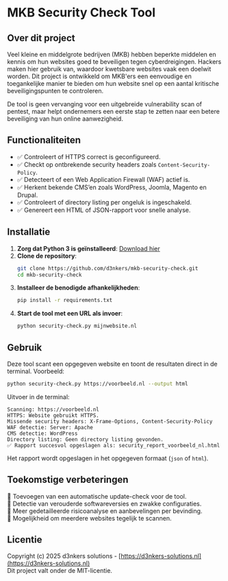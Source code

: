 # MKB Security Check Tool

## Over dit project
Veel kleine en middelgrote bedrijven (MKB) hebben beperkte middelen en kennis om hun websites goed te beveiligen tegen cyberdreigingen. Hackers maken hier gebruik van, waardoor kwetsbare websites vaak een doelwit worden. Dit project is ontwikkeld om MKB'ers een eenvoudige en toegankelijke manier te bieden om hun website snel op een aantal kritische beveiligingspunten te controleren.

De tool is geen vervanging voor een uitgebreide vulnerability scan of pentest, maar helpt ondernemers een eerste stap te zetten naar een betere beveiliging van hun online aanwezigheid.

## Functionaliteiten
- ✅ Controleert of HTTPS correct is geconfigureerd.
- ✅ Checkt op ontbrekende security headers zoals `Content-Security-Policy`.
- ✅ Detecteert of een Web Application Firewall (WAF) actief is.
- ✅ Herkent bekende CMS’en zoals WordPress, Joomla, Magento en Drupal.
- ✅ Controleert of directory listing per ongeluk is ingeschakeld.
- ✅ Genereert een HTML of JSON-rapport voor snelle analyse.

## Installatie
1. **Zorg dat Python 3 is geïnstalleerd**: [Download hier](https://www.python.org/downloads/)
2. **Clone de repository**:
   ```bash
   git clone https://github.com/d3nkers/mkb-security-check.git
   cd mkb-security-check
   ```
3. **Installeer de benodigde afhankelijkheden**:
   ```bash
   pip install -r requirements.txt
   ```
4. **Start de tool met een URL als invoer**:
   ```bash
   python security-check.py mijnwebsite.nl
   ```

## Gebruik
Deze tool scant een opgegeven website en toont de resultaten direct in de terminal.
Voorbeeld:
```bash
python security-check.py https://voorbeeld.nl --output html
```
Uitvoer in de terminal:
```
Scanning: https://voorbeeld.nl
HTTPS: Website gebruikt HTTPS.
Missende security headers: X-Frame-Options, Content-Security-Policy
WAF detectie: Server: Apache
CMS detectie: WordPress
Directory listing: Geen directory listing gevonden.
✅ Rapport succesvol opgeslagen als: security_report_voorbeeld_nl.html
```
Het rapport wordt opgeslagen in het opgegeven formaat (`json` of `html`).

## Toekomstige verbeteringen
📌 Toevoegen van een automatische update-check voor de tool.  
📌 Detectie van verouderde softwareversies en zwakke configuraties.  
📌 Meer gedetailleerde risicoanalyse en aanbevelingen per bevinding.  
📌 Mogelijkheid om meerdere websites tegelijk te scannen.


## Licentie
Copyright (c) 2025 d3nkers solutions - [https://d3nkers-solutions.nl](https://d3nkers-solutions.nl)  
Dit project valt onder de MIT-licentie.

